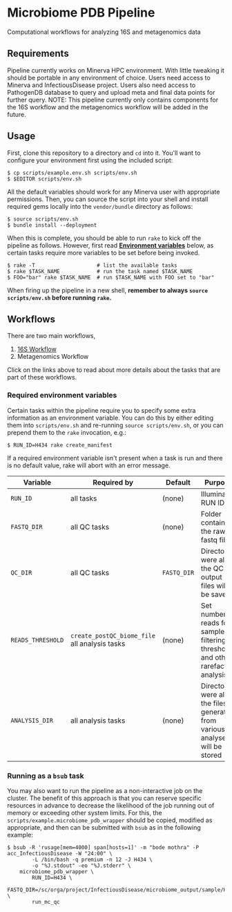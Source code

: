 # Microbiome PDB Pipeline
Computational workflows for analyzing 16S and metagenomics data 
## Requirements

Pipeline currently works on Minerva HPC environment. With little tweaking it should be portable in any environment of choice. Users need access to Minerva and InfectiousDisease project. Users also need access to PathogenDB database to query and upload meta and final data points for further query. NOTE: This pipeline currently only contains components for the 16S workflow and the metagenomics workflow will be added in the future. 
## Usage

First, clone this repository to a directory and `cd` into it.  You'll want to configure your environment first using the included script:

    $ cp scripts/example.env.sh scripts/env.sh
    $ $EDITOR scripts/env.sh    

All the default variables should work for any Minerva user with appropriate permissions. Then, you can source the script into your shell and install required gems locally into the `vendor/bundle` directory as follows:

    $ source scripts/env.sh
    $ bundle install --deployment

When this is complete, you should be able to run `rake` to kick off the pipeline as follows. However, first read **[Environment variables](#required-environment-variables)** below, as certain tasks require more variables to be set before being invoked.

    $ rake -T                    # list the available tasks
    $ rake $TASK_NAME            # run the task named $TASK_NAME
    $ FOO="bar" rake $TASK_NAME  # run $TASK_NAME with FOO set to "bar"

When firing up the pipeline in a new shell, **remember to always `source scripts/env.sh` before running `rake`.**

## Workflows

There are two main workflows,
1) [16S Workflow](https://github.com/ajaybabu27/microbiome_pdb_pipeline/blob/master/docs/16s_rake_pipeline.md)
2) Metagenomics Workflow

Click on the links above to read about more details about the tasks that are part of these workflows. 

### Required environment variables

Certain tasks within the pipeline require you to specify some extra information as an environment variable.  You can do this by either editing them into `scripts/env.sh` and re-running `source scripts/env.sh`, or you can prepend them to the `rake` invocation, e.g.:

    $ RUN_ID=H434 rake create_manifest

If a required environment variable isn't present when a task is run and there is no default value, rake will abort with an error message.

Variable             | Required by                                             | Default | Purpose
---------------------|---------------------------------------------------------|---------|-----------------------------------
`RUN_ID`             | all tasks                                               | (none)  | Illumina RUN ID 
`FASTQ_DIR`          | all QC tasks                                            | (none)  | Folder containing the raw fastq files 
`QC_DIR`             | all QC tasks                                            |`FASTQ_DIR`| Directory were all the QC output files will be saved
`READS_THRESHOLD`    | `create_postQC_biome_file` all analysis tasks           | (none)  | Set number of reads for sample filtering threshold and other rarefaction analysis
`ANALYSIS_DIR`       | all analysis tasks                                      | (none)  |  Directory were all the files generated from various analyses will be stored


### Running as a `bsub` task

You may also want to run the pipeline as a non-interactive job on the cluster.  The benefit of this approach is that you can reserve specific resources in advance to decrease the likelihood of the job running out of memory or exceeding other system limits.  For this, the `scripts/example.microbiome_pdb_wrapper` should be copied, modified as appropriate, and then can be submitted with `bsub` as in the following example:

    $ bsub -R 'rusage[mem=4000] span[hosts=1]' -m "bode mothra" -P acc_InfectiousDisease -W "24:00" \
            -L /bin/bash -q premium -n 12 -J H434 \
            -o "%J.stdout" -eo "%J.stderr" \
        microbiome_pdb_wrapper \
            RUN_ID=H434 \
            FASTQ_DIR=/sc/orga/project/InfectiousDisease/microbiome_output/sample/H434 \
            run_mc_qc
